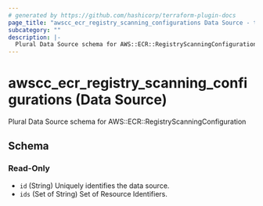 ```yaml
---
# generated by https://github.com/hashicorp/terraform-plugin-docs
page_title: "awscc_ecr_registry_scanning_configurations Data Source - terraform-provider-awscc"
subcategory: ""
description: |-
  Plural Data Source schema for AWS::ECR::RegistryScanningConfiguration
---
```


# awscc_ecr_registry_scanning_configurations (Data Source)

Plural Data Source schema for AWS::ECR::RegistryScanningConfiguration



<!-- schema generated by tfplugindocs -->
## Schema

### Read-Only

- `id` (String) Uniquely identifies the data source.
- `ids` (Set of String) Set of Resource Identifiers.
